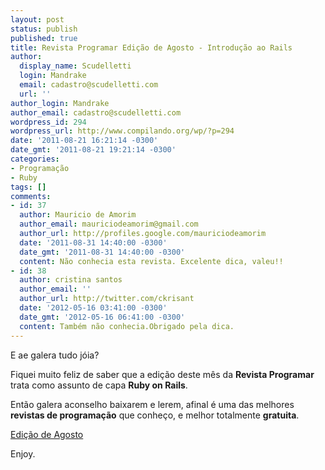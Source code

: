 ```yaml
---
layout: post
status: publish
published: true
title: Revista Programar Edição de Agosto - Introdução ao Rails
author:
  display_name: Scudelletti
  login: Mandrake
  email: cadastro@scudelletti.com
  url: ''
author_login: Mandrake
author_email: cadastro@scudelletti.com
wordpress_id: 294
wordpress_url: http://www.compilando.org/wp/?p=294
date: '2011-08-21 16:21:14 -0300'
date_gmt: '2011-08-21 19:21:14 -0300'
categories:
- Programação
- Ruby
tags: []
comments:
- id: 37
  author: Mauricio de Amorim
  author_email: mauriciodeamorim@gmail.com
  author_url: http://profiles.google.com/mauriciodeamorim
  date: '2011-08-31 14:40:00 -0300'
  date_gmt: '2011-08-31 14:40:00 -0300'
  content: Não conhecia esta revista. Excelente dica, valeu!!
- id: 38
  author: cristina santos
  author_email: ''
  author_url: http://twitter.com/ckrisant
  date: '2012-05-16 03:41:00 -0300'
  date_gmt: '2012-05-16 06:41:00 -0300'
  content: Também não conhecia.Obrigado pela dica.
---
```

E ae galera tudo jóia?

Fiquei muito feliz de saber que a edição deste mês da **Revista Programar** trata como assunto de capa **Ruby on Rails**.

Então galera aconselho baixarem e lerem, afinal é uma das melhores **revistas de programação** que conheço, e melhor totalmente **gratuita**.

[Edição de Agosto](http://www.portugal-a-programar.org/revista-programar/edicoes/download.php?e=30&t=site)

Enjoy.
